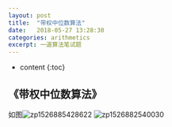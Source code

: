 ```yaml
---
layout: post
title:  "带权中位数算法"
date:   2018-05-27 13:28:30
categories: arithmetics
excerpt: 一道算法笔试题
---
```


* content
{:toc}

## 《带权中位数算法》

 如图![zp1526885428622]({{"/css/pics/mysecondblog/zp1526885428622.jpg"}})
     ![zp1526882540030]({{"/css/pics/mysecondblog/zp1526882540030.jpg"}}) 